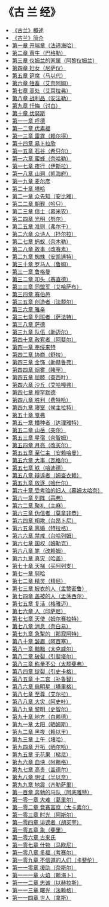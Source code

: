<link href="css/style.css" rel="stylesheet" type="text/css" />

# 《古  兰  经》

<div class="pages">

- [《古兰》概述](http://www.yslxx.com/gljzw/001.htm)
- [《古兰》简介](http://www.yslxx.com/gljzw/002.htm)
- [第一章 开端章（法谛海哈）](http://www.yslxx.com/gljzw/003.htm)
- [第二章 黄牛（巴格勒）](http://www.yslxx.com/gljzw/004.htm)
- [第三章 仪姆兰的家属（阿黎仪姆兰）](http://www.yslxx.com/gljzw/005.htm)
- [第四章 妇女（尼萨仪）](http://www.yslxx.com/gljzw/006.htm)
- [第五章 筵席（马以代）](http://www.yslxx.com/gljzw/007.htm)
- [第六章 牲畜（艾奈阿姆）](http://www.yslxx.com/gljzw/008.htm)
- [第七章 高处（艾耳拉弗）](http://www.yslxx.com/gljzw/009.htm)
- [第八章 战利品（安法勒）](http://www.yslxx.com/gljzw/010.htm)
- [第九章 忏悔（讨白）](http://www.yslxx.com/gljzw/011.htm)
- [第十章 优努斯](http://www.yslxx.com/gljzw/012.htm)
- [第一一章 呼德](http://www.yslxx.com/gljzw/013.htm)
- [第一二章 优素福](http://www.yslxx.com/gljzw/014.htm)
- [第一三章 雷霆（赖尔得）](http://www.yslxx.com/gljzw/015.htm)
- [第十四章 易卜拉欣](http://www.yslxx.com/gljzw/016.htm)
- [第一五章 石谷（希只尔）](http://www.yslxx.com/gljzw/017.htm)
- [第一六章 蜜蜂（奈哈勒）](http://www.yslxx.com/gljzw/018.htm)
- [第一七章 夜行（伊斯拉）](http://www.yslxx.com/gljzw/019.htm)
- [第一八章 山洞（凯海府）](http://www.yslxx.com/gljzw/020.htm)
- [第一九章 麦尔彦](http://www.yslxx.com/gljzw/021.htm)
- [第二十章 塔哈](http://www.yslxx.com/gljzw/022.htm)
- [第二一章 众先知（安比雅）](http://www.yslxx.com/gljzw/023.htm)
- [第二二章 朝觐（哈只）](http://www.yslxx.com/gljzw/024.htm)
- [第二三章 信士（慕米农）](http://www.yslxx.com/gljzw/025.htm)
- [第二四章 光明（努尔）](http://www.yslxx.com/gljzw/026.htm)
- [第二五章 准则（弗尔干）](http://www.yslxx.com/gljzw/027.htm)
- [第二六章 众诗人（抒尔拉）](http://www.yslxx.com/gljzw/028.htm)
- [第二七章 蚂蚁（奈木勒）](http://www.yslxx.com/gljzw/029.htm)
- [第二八章 故事（改赛素）](http://www.yslxx.com/gljzw/030.htm)
- [第二九章 蜘蛛（安凯逋特）](http://www.yslxx.com/gljzw/031.htm)
- [第三十章 罗马人（鲁姆）](http://www.yslxx.com/gljzw/032.htm)
- [第三一章 鲁格曼](http://www.yslxx.com/gljzw/033.htm)
- [第三二章 叩头（赛直德）](http://www.yslxx.com/gljzw/034.htm)
- [第三三章 同盟军（艾哈萨布）](http://www.yslxx.com/gljzw/035.htm)
- [第三四章 赛伯邑](http://www.yslxx.com/gljzw/036.htm)
- [第三五章 创造者（法颓尔）](http://www.yslxx.com/gljzw/037.htm)
- [第三六章 雅辛](http://www.yslxx.com/gljzw/038.htm)
- [第三七章 列班者（萨法特）](http://www.yslxx.com/gljzw/039.htm)
- [第三八章 萨德](http://www.yslxx.com/gljzw/040.htm)
- [第三九章 队伍（助迈尔）](http://www.yslxx.com/gljzw/041.htm)
- [第四十章 赦宥者（阿斐尔）](http://www.yslxx.com/gljzw/042.htm)
- [第四一章 奉绥来特](http://www.yslxx.com/gljzw/043.htm)
- [第四二章 协商（舒拉）](http://www.yslxx.com/gljzw/044.htm)
- [第四三章 金饰（助赫鲁弗）](http://www.yslxx.com/gljzw/045.htm)
- [第四四章 烟雾（睹罕）](http://www.yslxx.com/gljzw/046.htm)
- [第四五章 屈膝（查西叶）](http://www.yslxx.com/gljzw/047.htm)
- [第四六章 沙丘（艾哈嘎弗）](http://www.yslxx.com/gljzw/048.htm)
- [第四七章 穆罕默德](http://www.yslxx.com/gljzw/049.htm)
- [第四八章 胜利（费特哈）](http://www.yslxx.com/gljzw/058.htm)
- [第四九章 寝室（侯主拉特）](http://www.yslxx.com/gljzw/051.htm)
- [第五十章 戛弗](http://www.yslxx.com/gljzw/052.htm)
- [第五一章 播种者（达理雅特）](http://www.yslxx.com/gljzw/053.htm)
- [第五二章 山岳（突尔）](http://www.yslxx.com/gljzw/054.htm)
- [第五三章 星宿（奈智姆）](http://www.yslxx.com/gljzw/055.htm)
- [第五四章 月亮（改买尔）](http://www.yslxx.com/gljzw/056.htm)
- [第五五章 至仁主（安赖哈曼）](http://www.yslxx.com/gljzw/057.htm)
- [第五六章 大事（瓦格尔）](http://www.yslxx.com/gljzw/058.htm)
- [第五七章 铁（哈迪德）](http://www.yslxx.com/gljzw/059.htm)
- [第五八章 辩诉者（姆查衣赖）](http://www.yslxx.com/gljzw/060.htm)
- [第五九章 放逐（哈什尔）](http://www.yslxx.com/gljzw/061.htm)
- [第六十章 受考验的妇人（慕姆太哈奈）](http://www.yslxx.com/gljzw/062.htm)
- [第六一章 列阵（蒜弗）](http://www.yslxx.com/gljzw/063.htm)
- [第六二章 聚礼（主麻）](http://www.yslxx.com/gljzw/064.htm)
- [第六三章 伪信者（莫拿非恭）](http://www.yslxx.com/gljzw/065.htm)
- [第六四章 相欺（台昂卜尼）](http://www.yslxx.com/gljzw/066.htm)
- [第六五章 离婚（特拉格）](http://www.yslxx.com/gljzw/067.htm)
- [第六六章 禁戒（台哈列姆）](http://www.yslxx.com/gljzw/068.htm)
- [第六七章 国权（姆勒克）](http://www.yslxx.com/gljzw/069.htm)
- [第六八章 笔（改赖姆）](http://www.yslxx.com/gljzw/070.htm)
- [第六九章 真灾（哈盖）](http://www.yslxx.com/gljzw/071.htm)
- [第七十章 天梯（买阿列支）](http://www.yslxx.com/gljzw/072.htm)
- [第七一章 努哈](http://www.yslxx.com/gljzw/073.htm)
- [第七二章 精灵（精尼）](http://www.yslxx.com/gljzw/074.htm)
- [第七三章 披衣的人（孟赞密鲁）](http://www.yslxx.com/gljzw/075.htm)
- [第七四章 盖被的人（孟荡西尔）](http://www.yslxx.com/gljzw/076.htm)
- [第七五章 复活（格雅迈）](http://www.yslxx.com/gljzw/077.htm)
- [第七六章 人（印萨尼）](http://www.yslxx.com/gljzw/078.htm)
- [第七七章 天使（姆尔赛拉特）](http://www.yslxx.com/gljzw/079.htm)
- [第七八章 消息（奈白易）](http://www.yslxx.com/gljzw/080.htm)
- [第七九章 急掣的（那寂阿特）](http://www.yslxx.com/gljzw/081.htm)
- [第八十章 皱眉（阿百塞）](http://www.yslxx.com/gljzw/082.htm)
- [第八一章 黯黜（太克威尔）](http://www.yslxx.com/gljzw/083.htm)
- [第八二章 破裂（引斐塔尔）](http://www.yslxx.com/gljzw/084.htm)
- [第八三章 称量不公（太颓斐弗）](http://www.yslxx.com/gljzw/085.htm)
- [第八四章 绽裂（引史卡格）](http://www.yslxx.com/gljzw/086.htm)
- [第八五章 十二宫（补鲁智）](http://www.yslxx.com/gljzw/087.htm)
- [第八六章 启明星（塔里格）](http://www.yslxx.com/gljzw/088.htm)
- [第八七章 至尊（艾尔拉）](http://www.yslxx.com/gljzw/089.htm)
- [第八八章 大灾（阿史叶）](http://www.yslxx.com/gljzw/090.htm)
- [第八九章 黎明（史智尔）](http://www.yslxx.com/gljzw/091.htm)
- [第九十章 地方（白赖德）](http://www.yslxx.com/gljzw/092.htm)
- [第九一章 太阳（晒姆斯）](http://www.yslxx.com/gljzw/093.htm)
- [第九二章 黑夜（赖以里）](http://www.yslxx.com/gljzw/094.htm)
- [第九三章 上午（堵哈）](http://www.yslxx.com/gljzw/095.htm)
- [第九四章 开拓（晒尔哈）](http://www.yslxx.com/gljzw/096.htm)
- [第九五章 无花果（梯尼）](http://www.yslxx.com/gljzw/097.htm)
- [第九六章 血块（阿赖格）](http://www.yslxx.com/gljzw/098.htm)
- [第九七章 高贵（盖德尔）](http://www.yslxx.com/gljzw/099.htm)
- [第九八章 明证（半以奈）](http://www.yslxx.com/gljzw/100.htm)
- [第九九章 地震（齐勒萨里）](http://www.yslxx.com/gljzw/101.htm)
- [第一百章 奔驰的马队（阿底雅特）](http://www.yslxx.com/gljzw/102.htm)
- [第一零一章 大难（葛里尔）](http://www.yslxx.com/gljzw/103.htm)
- [第一零二章 竞赛富庶（太卡素尔）](http://www.yslxx.com/gljzw/104.htm)
- [第一零三章 时光（阿斯尔）](http://www.yslxx.com/gljzw/105.htm)
- [第一零四章 诽谤者（胡买宰）](http://www.yslxx.com/gljzw/106.htm)
- [第一零五章 象（斐里）](http://www.yslxx.com/gljzw/107.htm)
- [第一零六章 古来氏](http://www.yslxx.com/gljzw/108.htm)
- [第一零七章 什物（马欧尼）](http://www.yslxx.com/gljzw/109.htm)
- [第一零八章 多福（考赛尔）](http://www.yslxx.com/gljzw/110.htm)
- [第一零九章 不信道的人们（卡斐伦）](http://www.yslxx.com/gljzw/111.htm)
- [第一一零章 援助（奈斯尔）](http://www.yslxx.com/gljzw/112.htm)
- [第一一一章 火焰（赖海卜）](http://www.yslxx.com/gljzw/113.htm)
- [第一一二章 忠诚（以赫拉斯）](http://www.yslxx.com/gljzw/114.htm)
- [第一一三章 曙光（法赖格）](http://www.yslxx.com/gljzw/115.htm)
- [第一一四章 世人（拿斯）](http://www.yslxx.com/gljzw/116.htm)

</div>

<!--
```bash
sed -e "4d" -e "3i<audio src=\".mp3/$(echo 1.md|sed 's|\.md|.mp3|')\" controls></audio>" -e "/^$/d;G" 1.md|head
```

<span class="r">---

>  [第八一章 黯黜（太克威尔）](http://www.yslxx.com/gljzw/083.htm)

<div class="wavy">

这章是麦加的　全章共计二九节<br />
奉至仁至慈的真主之名，<br />
1.当太阳黯黜的时候，<br />
2.当星宿零落的时候，<br />
3.当山峦崩溃的时候，<br />
4.当孕驼被抛弃的时候，<br />
5.当野兽被集合的时候，<br />
6.当海洋澎湃的时候，<br />
7.当灵魂被配合的时候，<br />
8.当被活埋的女孩被询问的时候：<br />
9.“她为什么罪过而遭杀害呢？”<br />
10.当功过簿被展开的时候，<br />
11.当天皮被揭去的时候，<br />
12.当火狱被燃著的时候，<br />
13.当乐园被送近的时候，<br />
14.每个人都知道他所作过的善恶。<br />
15.我誓以运行的众星——<br />
16.没落的行星，<br />
17.和逝去时的黑夜，<br />
18.照耀时的早晨，<br />
19.这确是一个尊贵的使者的言辞，<br />
20.他在宝座的主那里，是有权力的，是有地位的，<br />
21.是众望所归，而且忠於职守的。<br />
22.你们的朋友，不是一个疯人，<br />
23.他确已看见那个天使在明显的天边，<br />
24.他对幽玄不是吝教的。<br />
25.这不是被放逐的恶魔的言辞，　<br />
26.然则,你们将往那里去呢？<br />
27.这只是对於全世界的教诲——<br />
28.对於你们中欲循规蹈矩者的教诲，<br />
29.你们不欲循规蹈矩，除非真主——全世界的主——意欲的时候。　<br />

--!>

